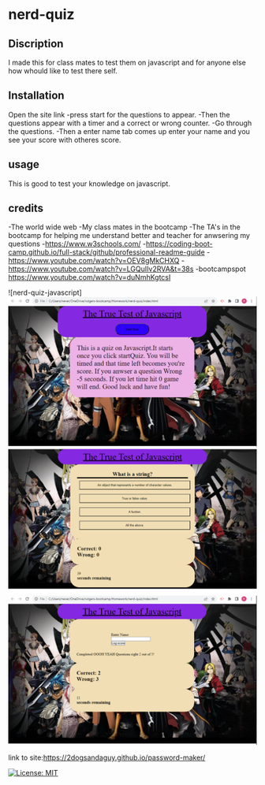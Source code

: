 # nerd-quiz

## Discription

I made this for class mates to test them on javascript and for anyone else how whould like to test there self.


## Installation
Open the site link
 -press start for the questions to appear.
 -Then the questions appear with a timer and a correct or wrong counter.
 -Go through the questions.
 -Then a enter name tab comes up enter your name and you see your score with otheres score.



## usage
This is good to test your knowledge on javascript.  

## credits
-The world wide web
-My class mates in the bootcamp
-The TA's in the bootcamp for helping me understand better and teacher for anwsering my questions
-https://www.w3schools.com/ 
-https://coding-boot-camp.github.io/full-stack/github/professional-readme-guide
-https://www.youtube.com/watch?v=OEV8gMkCHXQ
-https://www.youtube.com/watch?v=LGQuIIv2RVA&t=38s
-bootcampspot
https://www.youtube.com/watch?v=duNmhKgtcsI


![nerd-quiz-javascript]
![nerd-quiz-javascript ](/assets/images/Screenshot%202023-07-29%20133137.png)
![nerd-quiz-javascript ](/assets/images/Screenshot%202023-07-29%20133209.png)
![nerd-quiz-javascript ](/assets/images/Screenshot%202023-07-29%20133229.png)





link to site:https://2dogsandaguy.github.io/password-maker/


[![License: MIT](https://img.shields.io/badge/License-MIT-yellow.svg)](https://opensource.org/licenses/MIT)


